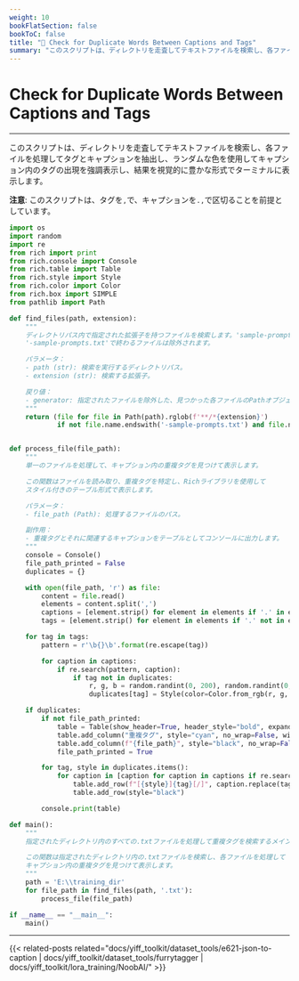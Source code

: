 ```yaml
---
weight: 10
bookFlatSection: false
bookToC: false
title: "🐍 Check for Duplicate Words Between Captions and Tags"
summary: "このスクリプトは、ディレクトリを走査してテキストファイルを検索し、各ファイルを処理してタグとキャプションを抽出し、ランダムな色を使用してキャプション内のタグの出現を強調表示し、結果を視覚的に豊かな形式でターミナルに表示します。"
---
```


<!--markdownlint-disable MD025 -->

# Check for Duplicate Words Between Captions and Tags

---

このスクリプトは、ディレクトリを走査してテキストファイルを検索し、各ファイルを処理してタグとキャプションを抽出し、ランダムな色を使用してキャプション内のタグの出現を強調表示し、結果を視覚的に豊かな形式でターミナルに表示します。

**注意**: このスクリプトは、タグを`,`で、キャプションを`.,`で区切ることを前提としています。

```python
import os
import random
import re
from rich import print
from rich.console import Console
from rich.table import Table
from rich.style import Style
from rich.color import Color
from rich.box import SIMPLE
from pathlib import Path

def find_files(path, extension):
    """
    ディレクトリパス内で指定された拡張子を持つファイルを検索します。'sample-prompts.txt'と
    '-sample-prompts.txt'で終わるファイルは除外されます。

    パラメータ：
    - path (str): 検索を実行するディレクトリパス。
    - extension (str): 検索する拡張子。

    戻り値：
    - generator: 指定されたファイルを除外した、見つかった各ファイルのPathオブジェクトを生成するジェネレータ。
    """
    return (file for file in Path(path).rglob(f'**/*{extension}')
            if not file.name.endswith('-sample-prompts.txt') and file.name != 'sample-prompts.txt')


def process_file(file_path):
    """
    単一のファイルを処理して、キャプション内の重複タグを見つけて表示します。

    この関数はファイルを読み取り、重複タグを特定し、Richライブラリを使用して
    スタイル付きのテーブル形式で表示します。

    パラメータ：
    - file_path (Path): 処理するファイルのパス。

    副作用：
    - 重複タグとそれに関連するキャプションをテーブルとしてコンソールに出力します。
    """
    console = Console()
    file_path_printed = False
    duplicates = {}

    with open(file_path, 'r') as file:
        content = file.read()
        elements = content.split(',')
        captions = [element.strip() for element in elements if '.' in element]
        tags = [element.strip() for element in elements if '.' not in element and element.strip() != '']

    for tag in tags:
        pattern = r'\b{}\b'.format(re.escape(tag))

        for caption in captions:
            if re.search(pattern, caption):
                if tag not in duplicates:
                    r, g, b = random.randint(0, 200), random.randint(0, 200), random.randint(0, 200)
                    duplicates[tag] = Style(color=Color.from_rgb(r, g, b), bold=True)

    if duplicates:
        if not file_path_printed:
            table = Table(show_header=True, header_style="bold", expand=True, box=SIMPLE)
            table.add_column("重複タグ", style="cyan", no_wrap=False, width=30)
            table.add_column(f"{file_path}", style="black", no_wrap=False, width=120)
            file_path_printed = True

        for tag, style in duplicates.items():
            for caption in [caption for caption in captions if re.search(r'\b{}\b'.format(re.escape(tag)), caption)]:
                table.add_row(f"[{style}]{tag}[/]", caption.replace(tag, f"[{style}]{tag}[/]"))
                table.add_row(style="black")

        console.print(table)

def main():
    """
    指定されたディレクトリ内のすべての.txtファイルを処理して重複タグを検索するメイン関数。

    この関数は指定されたディレクトリ内の.txtファイルを検索し、各ファイルを処理して
    キャプション内の重複タグを見つけて表示します。
    """
    path = 'E:\\training_dir'
    for file_path in find_files(path, '.txt'):
        process_file(file_path)

if __name__ == "__main__":
    main()
```

---

<!--
HUGO_SEARCH_EXCLUDE_START
-->
{{< related-posts related="docs/yiff_toolkit/dataset_tools/e621-json-to-caption | docs/yiff_toolkit/dataset_tools/furrytagger | docs/yiff_toolkit/lora_training/NoobAI/" >}}
<!--
HUGO_SEARCH_EXCLUDE_END
-->
